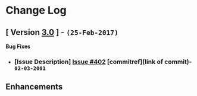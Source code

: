 # Change Log

## [ Version  [3.0](https://gitlab.com/edgsolutions-engineering/clear-fusion/-/milestones/12) ] - `(25-Feb-2017)`

**Bug Fixes**
 - ### [Issue Description] [Issue #402](https://edgsolutionse-sbo7486.slack.com/archives/GS2EE9WQJ/p1582195926054600) [commitref](link of commit)- `02-03-2001` 


## Enhancements